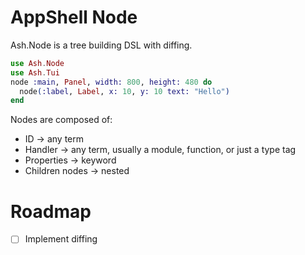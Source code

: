 # AppShell Node

Ash.Node is a tree building DSL with diffing.

```elixir
use Ash.Node
use Ash.Tui
node :main, Panel, width: 800, height: 480 do
  node(:label, Label, x: 10, y: 10 text: "Hello")
end
```

Nodes are composed of:
- ID -> any term
- Handler -> any term, usually a module, function, or just a type tag
- Properties -> keyword
- Children nodes -> nested

# Roadmap

- [ ] Implement diffing
